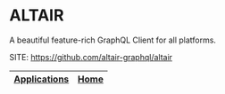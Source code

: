 # ALTAIR
 
 A beautiful feature-rich GraphQL Client for all platforms.
 
 SITE: https://github.com/altair-graphql/altair

 | [Applications](https://portable-linux-apps.github.io/apps.html) | [Home](https://portable-linux-apps.github.io)
 | --- | --- |
